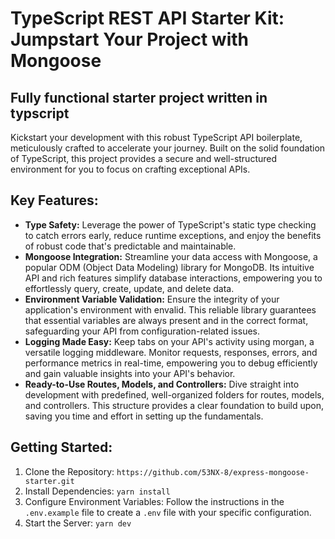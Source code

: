 # TypeScript REST API Starter Kit: Jumpstart Your Project with Mongoose

## Fully functional starter project written in typscript

Kickstart your development with this robust TypeScript API boilerplate, meticulously crafted to accelerate your journey. Built on the solid foundation of TypeScript, this project provides a secure and well-structured environment for you to focus on crafting exceptional APIs.

## Key Features:

+ **Type Safety:**
Leverage the power of TypeScript's static type checking to catch errors early, reduce runtime exceptions, and enjoy the benefits of robust code that's predictable and maintainable.
+ **Mongoose Integration:**
Streamline your data access with Mongoose, a popular ODM (Object Data Modeling) library for MongoDB. Its intuitive API and rich features simplify database interactions, empowering you to effortlessly query, create, update, and delete data.
+ **Environment Variable Validation:**
Ensure the integrity of your application's environment with envalid. This reliable library guarantees that essential variables are always present and in the correct format, safeguarding your API from configuration-related issues.
+ **Logging Made Easy:**
Keep tabs on your API's activity using morgan, a versatile logging middleware. Monitor requests, responses, errors, and performance metrics in real-time, empowering you to debug efficiently and gain valuable insights into your API's behavior.
+ **Ready-to-Use Routes, Models, and Controllers:**
Dive straight into development with predefined, well-organized folders for routes, models, and controllers. This structure provides a clear foundation to build upon, saving you time and effort in setting up the fundamentals.

## Getting Started:
1. Clone the Repository:
`
https://github.com/53NX-8/express-mongoose-starter.git
`
2. Install Dependencies:
`
yarn install
`
3. Configure Environment Variables:
Follow the instructions in the `.env.example` file to create a `.env` file with your specific configuration.
4. Start the Server:
`
yarn dev
`
